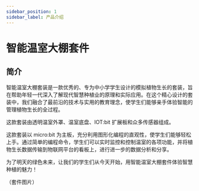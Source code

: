 ```yaml
---
sidebar_position: 1
sidebar_label: 产品介绍
---
```


# 智能温室大棚套件

## 简介

智能温室大棚套装是一款优秀的、专为中小学学生设计的模拟植物生长的套装，旨在帮助年轻一代深入了解现代智慧种植业的原理和实际应用。在这个精心设计的套装中，我们融合了最前沿的技术与实用的教育理念，使学生们能够亲手体验智能的管理植物生长的全过程。

这款套装由透明温室外罩、温室底盘、IOT:bit 扩展板和众多传感器组成。

这款套装以 micro:bit 为主板，充分利用图形化编程的直观性，使学生们能够轻松上手。通过简单的编程命令，学生们可以实时监控和控制温室的各项功能，并将植物生长数据传输到物联网平台的看板上，进行进一步的数据分析和分享。

为了明天的绿色未来，让我们的学生们从今天开始，用智能温室大棚套件体验智慧种植的魅力！

（套件图片）



